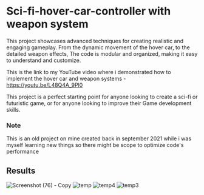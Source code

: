 # Sci-fi-hover-car-controller with weapon system
This project showcases advanced techniques for creating realistic and engaging gameplay. From the dynamic movement of the hover car, to the detailed weapon effects, The code is modular and organized, making it easy to understand and customize.

This is the link to my YouTube video where i demonstrated how to implement the hover car and weapon systems - https://youtu.be/L48Q4A_9Pl0 

This project is a perfect starting point for anyone looking to create a sci-fi or futuristic game, or for anyone looking to improve their Game development skills.

### Note
This is an old project on mine created back in september 2021 while i was myself learning new things so there might be scope to optimize code's performance  
## Results
![Screenshot (76) - Copy](https://github.com/Mr-Honey-Game-Dev/Sci-fi-hover-car-controller/assets/61724400/86b017f0-c26d-4547-a63c-c177836704b6)
![temp](https://github.com/Mr-Honey-Game-Dev/Sci-fi-hover-car-controller/assets/61724400/ef4f1ea5-9219-4428-8d22-d5526be47e59)
![temp4](https://user-images.githubusercontent.com/61724400/212526314-86dcb07c-732b-4cf5-b7ac-e2ae8a3786fb.gif)
![temp3](https://user-images.githubusercontent.com/61724400/212526315-29713df7-e080-4336-8fa1-91b4cd0959f0.gif)

